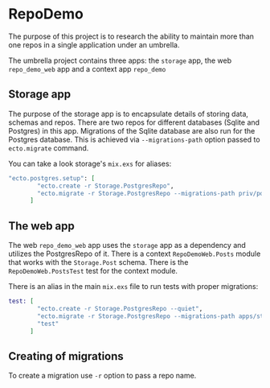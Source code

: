 # RepoDemo

The purpose of this project is to research the ability to maintain more than one repos in a single application under an umbrella.

The umbrella project contains three apps: the `storage` app, the web `repo_demo_web` app and a context app `repo_demo`

## Storage app

The purpose of the storage app is to encapsulate details of storing data, schemas and repos.
There are two repos for different databases (Sqlite and Postgres) in this app.
Migrations of the Sqlite database are also run for the Postgres database. This is achieved via `--migrations-path` option passed to `ecto.migrate` command.

You can take a look storage's `mix.exs` for aliases:

```elixir
"ecto.postgres.setup": [
        "ecto.create -r Storage.PostgresRepo",
        "ecto.migrate -r Storage.PostgresRepo --migrations-path priv/postgres_repo/migrations  --migrations-path priv/sqlite_repo/migrations"
      ]
```

## The web app

The web `repo_demo_web` app uses the `storage` app as a dependency and utilizes the PostgresRepo of it.
There is a context `RepoDemoWeb.Posts` module that works with the `Storage.Post` schema.
There is the `RepoDemoWeb.PostsTest` test for the context module.

There is an alias in the main `mix.exs` file to run tests with proper migrations:


```elixir
test: [
        "ecto.create -r Storage.PostgresRepo --quiet",
        "ecto.migrate -r Storage.PostgresRepo --migrations-path apps/storage/priv/postgres_repo/migrations  --migrations-path apps/storage/priv/sqlite_repo/migrations --quiet",
        "test"
      ]
```

## Creating of migrations

To create a migration use `-r` option to pass a repo name.